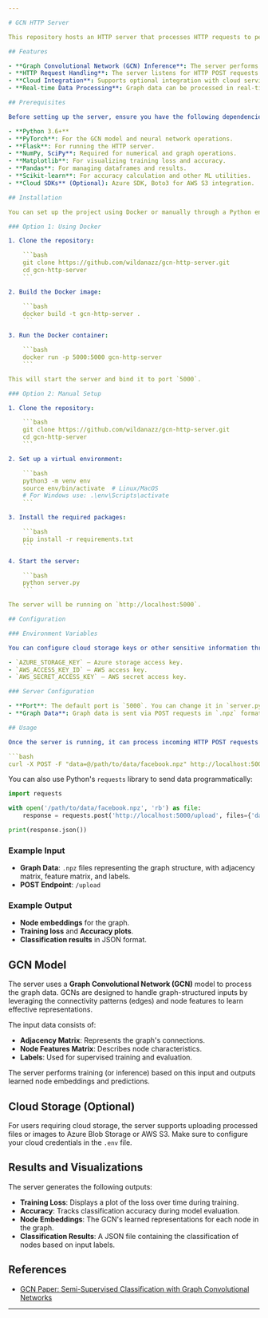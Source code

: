 ```yaml
---

# GCN HTTP Server

This repository hosts an HTTP server that processes HTTP requests to perform tasks related to a **Graph Convolutional Network (GCN)**, a neural network that operates directly on graph-structured data. It also features support for uploading images to cloud storage like Azure or AWS. The primary goal of this project is to offer a web-accessible interface for GCN processing, useful for node classification tasks on graph data (e.g., social networks, citation networks).

## Features

- **Graph Convolutional Network (GCN) Inference**: The server performs node classification using a pre-trained GCN model on input graph data (e.g., `.npz` files).
- **HTTP Request Handling**: The server listens for HTTP POST requests containing graph data and returns results such as training losses, node embeddings, or predictions.
- **Cloud Integration**: Supports optional integration with cloud services (Azure, AWS) for uploading and managing graph data files or images.
- **Real-time Data Processing**: Graph data can be processed in real-time as it is sent to the server, providing immediate feedback on results.

## Prerequisites

Before setting up the server, ensure you have the following dependencies installed:

- **Python 3.6+**
- **PyTorch**: For the GCN model and neural network operations.
- **Flask**: For running the HTTP server.
- **NumPy, SciPy**: Required for numerical and graph operations.
- **Matplotlib**: For visualizing training loss and accuracy.
- **Pandas**: For managing dataframes and results.
- **Scikit-learn**: For accuracy calculation and other ML utilities.
- **Cloud SDKs** (Optional): Azure SDK, Boto3 for AWS S3 integration.

## Installation

You can set up the project using Docker or manually through a Python environment.

### Option 1: Using Docker

1. Clone the repository:

    ```bash
    git clone https://github.com/wildanazz/gcn-http-server.git
    cd gcn-http-server
    ```

2. Build the Docker image:

    ```bash
    docker build -t gcn-http-server .
    ```

3. Run the Docker container:

    ```bash
    docker run -p 5000:5000 gcn-http-server
    ```

This will start the server and bind it to port `5000`.

### Option 2: Manual Setup

1. Clone the repository:

    ```bash
    git clone https://github.com/wildanazz/gcn-http-server.git
    cd gcn-http-server
    ```

2. Set up a virtual environment:

    ```bash
    python3 -m venv env
    source env/bin/activate  # Linux/MacOS
    # For Windows use: .\env\Scripts\activate
    ```

3. Install the required packages:

    ```bash
    pip install -r requirements.txt
    ```

4. Start the server:

    ```bash
    python server.py
    ```

The server will be running on `http://localhost:5000`.

## Configuration

### Environment Variables

You can configure cloud storage keys or other sensitive information through a `.env` file. The following environment variables should be defined if cloud integration is required:

- `AZURE_STORAGE_KEY` – Azure storage access key.
- `AWS_ACCESS_KEY_ID` – AWS access key.
- `AWS_SECRET_ACCESS_KEY` – AWS secret access key.

### Server Configuration

- **Port**: The default port is `5000`. You can change it in `server.py`.
- **Graph Data**: Graph data is sent via POST requests in `.npz` format.

## Usage

Once the server is running, it can process incoming HTTP POST requests containing graph data in `.npz` format. For example, to upload and process a Facebook page graph file:

```bash
curl -X POST -F "data=@/path/to/data/facebook.npz" http://localhost:5000/upload
```

You can also use Python's `requests` library to send data programmatically:

```python
import requests

with open('/path/to/data/facebook.npz', 'rb') as file:
    response = requests.post('http://localhost:5000/upload', files={'data': file})

print(response.json())
```

### Example Input

- **Graph Data**: `.npz` files representing the graph structure, with adjacency matrix, feature matrix, and labels.
- **POST Endpoint**: `/upload`
  
### Example Output

- **Node embeddings** for the graph.
- **Training loss** and **Accuracy plots**.
- **Classification results** in JSON format.

## GCN Model

The server uses a **Graph Convolutional Network (GCN)** model to process the graph data. GCNs are designed to handle graph-structured inputs by leveraging the connectivity patterns (edges) and node features to learn effective representations. 

The input data consists of:
- **Adjacency Matrix**: Represents the graph's connections.
- **Node Features Matrix**: Describes node characteristics.
- **Labels**: Used for supervised training and evaluation.

The server performs training (or inference) based on this input and outputs learned node embeddings and predictions.

## Cloud Storage (Optional)

For users requiring cloud storage, the server supports uploading processed files or images to Azure Blob Storage or AWS S3. Make sure to configure your cloud credentials in the `.env` file.

## Results and Visualizations

The server generates the following outputs:

- **Training Loss**: Displays a plot of the loss over time during training.
- **Accuracy**: Tracks classification accuracy during model evaluation.
- **Node Embeddings**: The GCN's learned representations for each node in the graph.
- **Classification Results**: A JSON file containing the classification of nodes based on input labels.

## References

- [GCN Paper: Semi-Supervised Classification with Graph Convolutional Networks](https://arxiv.org/abs/1609.02907)

---
```

